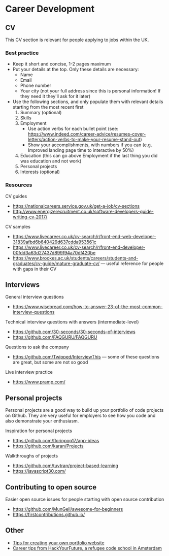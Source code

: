# Career Development

## CV

This CV section is relevant for people applying to jobs within the UK.

### Best practice

- Keep it short and concise, 1-2 pages maximum
- Put your details at the top. Only these details are necessary:
  - Name
  - Email
  - Phone number
  - Your city (not your full address since this is personal information!
    If they need it they'll ask for it later)
- Use the following sections, and only populate them with relevant details
  starting from the most recent first
  1. Summary (optional)
  2. Skills
  3. Employment
     - Use action verbs for each bullet point
       (see: <https://www.indeed.com/career-advice/resumes-cover-letters/action-verbs-to-make-your-resume-stand-out>)
     - Show your accomplishments, with numbers if you can
       (e.g. Improved landing page time to interactive by 50%)
  4. Education (this can go above Employment if the last thing
     you did was education and not work)
  5. Personal projects
  6. Interests (optional)

### Resources

CV guides

- <https://nationalcareers.service.gov.uk/get-a-job/cv-sections>
- <http://www.energizerecruitment.co.uk/software-developers-guide-writing-cv-2017/>

CV samples

- <https://www.livecareer.co.uk/cv-search/r/front-end-web-developer-31839afbd6b640429d637cdda953561c>
- <https://www.livecareer.co.uk/cv-search/r/front-end-developer-00fdd3a63d27437d899f94a70df420be>
- <https://www.brookes.ac.uk/students/careers/students-and-graduates/cv-guide/mature-graduate-cv/>
  — useful reference for people with gaps in their CV

## Interviews

General interview questions

- <https://www.wisebread.com/how-to-answer-23-of-the-most-common-interview-questions>

Technical interview questions with answers (intermediate-level)

- <https://github.com/30-seconds/30-seconds-of-interviews>
- <https://github.com/FAQGURU/FAQGURU>

Questions to ask the company

- <https://github.com/Twipped/InterviewThis>
  — some of these questions are great, but some are not so good

Live interview practice

- <https://www.pramp.com/>

## Personal projects

Personal projects are a good way to build up your portfolio of code projects on Github.
They are very useful for employers to see how you code
and also demonstrate your enthusiasm.

Inspiration for personal projects

- <https://github.com/florinpop17/app-ideas>
- <https://github.com/karan/Projects>

Walkthroughs of projects

- <https://github.com/tuvtran/project-based-learning>
- <https://javascript30.com/>

## Contributing to open source

Easier open source issues for people starting with open source contribution

- <https://github.com/MunGell/awesome-for-beginners>
- <https://firstcontributions.github.io/>

## Other

- [Tips for creating your own portfolio website](https://skillcrush.com/2015/03/12/impressive-tech-portfolio/)
- [Career tips from HackYourFuture, a refugee code school in Amsterdam](https://github.com/HackYourFuture/alumni/wiki)
